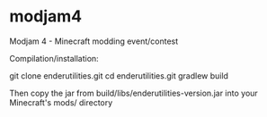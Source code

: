 modjam4
=======

Modjam 4 - Minecraft modding event/contest

Compilation/installation:

git clone <url to this repo> enderutilities.git
cd enderutilities.git
gradlew build

Then copy the jar from build/libs/enderutilities-version.jar into your Minecraft's mods/ directory